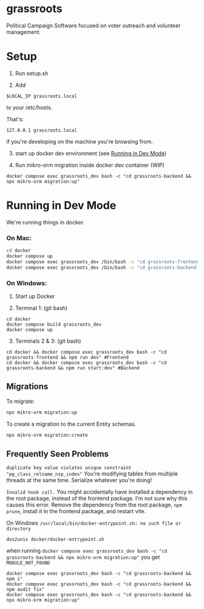 # grassroots

Political Campaign Software focused on voter outreach and volunteer management.

# Setup

1. Run setup.sh

2. Add

```
$LOCAL_IP grassroots.local
```

to your /etc/hosts.

That's:

```
127.0.0.1 grassroots.local
```

if you're developing on the machine you're browsing from.

3. start up docker dev environment (see [Running in Dev Mode](#devMode))

4. Run mikro-orm migration inside docker dev container (WIP)

```
docker compose exec grassroots_dev bash -c "cd grassroots-backend && npx mikro-orm migration:up"
```

# Running in Dev Mode

We're running things in docker.

### On Mac:

```sh
cd docker
docker compose up
docker compose exec grassroots_dev /bin/bash -c "cd grassroots-frontend && npm run dev" # Frontend
docker compose exec grassroots_dev /bin/bash -c "cd grassroots-backend && npm run start:dev" # Backend
```

### On Windows:

1. Start up Docker

2. Terminal 1: (git bash)

```
cd docker
docker compose build grassroots_dev
docker compose up
```

3. Terminals 2 & 3: (git bash)

```
cd docker && docker compose exec grassroots_dev bash -c "cd grassroots-frontend && npm run dev" #Frontend
cd docker && docker compose exec grassroots_dev bash -c "cd grassroots-backend && npm run start:dev" #Backend
```

## Migrations

To migrate:

```sh
npx mikro-orm migration:up
```

To create a migration to the current Entity schemas.

```sh
npx mikro-orm migration:create
```

## Frequently Seen Problems

`duplicate key value violates unique constraint "pg_class_relname_nsp_index"`
You're modifying tables from multiple threads at the same time. Serialize whatever you're doing!

`Invalid hook call.`
You might accidentally have installed a dependency in the root package, instead of the frontend package. I'm not sure why this causes this error. Remove the dependency from the root package, `npm prune`, install it in the frontend package, and restart vite.

On Windows `/usr/local/bin/docker-entrypoint.sh: no such file or directory`

```
dos2unix docker/docker-entrypoint.sh
```

when running `docker compose exec grassroots_dev bash -c "cd grassroots-backend && npx mikro-orm migration:up"` you get `MODULE_NOT_FOUND`

```
docker compose exec grassroots_dev bash -c "cd grassroots-backend && npm i"
docker compose exec grassroots_dev bash -c "cd grassroots-backend && npm audit fix"
docker compose exec grassroots_dev bash -c "cd grassroots-backend && npx mikro-orm migration:up"
```
